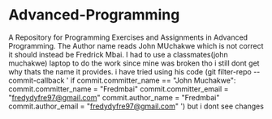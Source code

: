 # Advanced-Programming
A Repository for Programming Exercises and Assignments in Advanced Programming.
The Author name reads John MUchakwe which is not correct it should instead be Fredrick Mbai. I had to use a classmates(john muchakwe) laptop to do the work since mine was broken tho i still dont get why thats the name it provides. i have tried using his code (git filter-repo --commit-callback '
if commit.committer_name == "John Muchakwe":
    commit.committer_name = "Fredmbai"
    commit.committer_email = "fredydyfre97@gmail.com"
    commit.author_name = "Fredmbai"
    commit.author_email = "fredydyfre97@gmail.com"
') but i dont see changes
